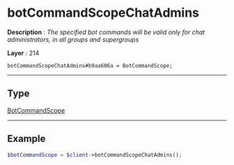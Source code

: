 # botCommandScopeChatAdmins

**Description** : *The specified bot commands will be valid only for chat administrators, in all groups and supergroups*

**Layer** : 214

```tl
botCommandScopeChatAdmins#b9aa606a = BotCommandScope;
```

---

## Type

[BotCommandScope](type/BotCommandScope)

---

## Example

```php
$botCommandScope = $client->botCommandScopeChatAdmins();
```